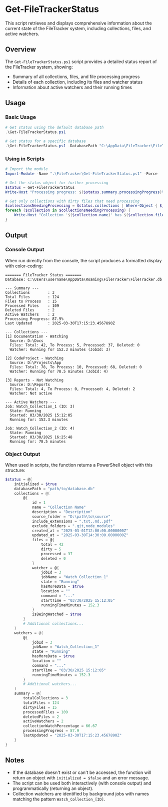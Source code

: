 # Get-FileTrackerStatus

This script retrieves and displays comprehensive information about the current state of the FileTracker system, including collections, files, and active watchers.

## Overview

The `Get-FileTrackerStatus.ps1` script provides a detailed status report of the FileTracker system, showing:

- Summary of all collections, files, and file processing progress
- Details of each collection, including its files and watcher status
- Information about active watchers and their running times

## Usage

### Basic Usage

```powershell
# Get status using the default database path
.\Get-FileTrackerStatus.ps1

# Get status for a specific database
.\Get-FileTrackerStatus.ps1 -DatabasePath "C:\AppData\FileTracker\FileTracker.db"
```

### Using in Scripts

```powershell
# Import the module
Import-Module -Name ".\FileTracker\Get-FileTrackerStatus.ps1" -Force

# Get the status object for further processing
$status = Get-FileTrackerStatus
Write-Host "Processing progress: $($status.summary.processingProgress)%"

# Get only collections with dirty files that need processing
$collectionsNeedingProcessing = $status.collections | Where-Object { $_.files.dirty -gt 0 }
foreach ($collection in $collectionsNeedingProcessing) {
    Write-Host "Collection '$($collection.name)' has $($collection.files.dirty) files that need processing"
}
```

## Output

### Console Output

When run directly from the console, the script produces a formatted display with color-coding:

```
======= FileTracker Status =======
Database: C:\Users\username\AppData\Roaming\FileTracker\FileTracker.db

--- Summary ---
Collections        : 3
Total Files        : 124
Files to Process   : 15
Processed Files    : 109
Deleted Files      : 2
Active Watchers    : 2
Processing Progress: 87.9%
Last Updated       : 2025-03-30T17:15:23.4567890Z

--- Collections ---
[1] Documentation - Watching
  Source: D:\Docs
  Files: Total: 42, To Process: 5, Processed: 37, Deleted: 0
  Watcher: Running for 152.3 minutes (JobId: 3)

[2] CodeProject - Watching
  Source: D:\Projects\App
  Files: Total: 78, To Process: 10, Processed: 68, Deleted: 0
  Watcher: Running for 78.5 minutes (JobId: 4)

[3] Reports - Not Watching
  Source: D:\Reports
  Files: Total: 4, To Process: 0, Processed: 4, Deleted: 2
  Watcher: Not active

--- Active Watchers ---
Job: Watch_Collection_1 (ID: 3)
  State: Running
  Started: 03/30/2025 15:12:05
  Running for: 152.3 minutes

Job: Watch_Collection_2 (ID: 4)
  State: Running
  Started: 03/30/2025 16:25:48
  Running for: 78.5 minutes
```

### Object Output

When used in scripts, the function returns a PowerShell object with this structure:

```powershell
$status = @{
    initialized = $true
    databasePath = "path/to/database.db"
    collections = @(
        @{
            id = 1
            name = "Collection Name"
            description = "Description"
            source_folder = "D:\path\to\source"
            include_extensions = ".txt,.md,.pdf"
            exclude_folders = ".git,node_modules"
            created_at = "2025-03-01T12:00:00.0000000Z"
            updated_at = "2025-03-30T14:30:00.0000000Z"
            files = @{
                total = 42
                dirty = 5
                processed = 37
                deleted = 0
            }
            watcher = @{
                jobId = 3
                jobName = "Watch_Collection_1"
                state = "Running"
                hasMoreData = $true
                location = ""
                command = "..."
                startTime = "03/30/2025 15:12:05"
                runningTimeMinutes = 152.3
            }
            isBeingWatched = $true
        }
        # Additional collections...
    )
    watchers = @(
        @{
            jobId = 3
            jobName = "Watch_Collection_1"
            state = "Running"
            hasMoreData = $true
            location = ""
            command = "..."
            startTime = "03/30/2025 15:12:05"
            runningTimeMinutes = 152.3
        }
        # Additional watchers...
    )
    summary = @{
        totalCollections = 3
        totalFiles = 124
        dirtyFiles = 15
        processedFiles = 109
        deletedFiles = 2
        activeWatchers = 2
        collectionWatchPercentage = 66.67
        processingProgress = 87.9
        lastUpdated = "2025-03-30T17:15:23.4567890Z"
    }
}
```

## Notes

- If the database doesn't exist or can't be accessed, the function will return an object with `initialized = $false` and an error message.
- The script can be used both interactively (with console output) and programmatically (returning an object).
- Collection watchers are identified by background jobs with names matching the pattern `Watch_Collection_[ID]`.
